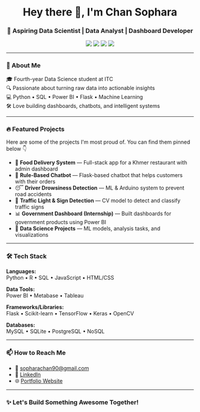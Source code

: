 <h1 align="center">Hey there 👋, I'm Chan Sophara</h1>
<h3 align="center">🚀 Aspiring Data Scientist | Data Analyst | Dashboard Developer</h3>

<p align="center">
  <a href="https://github.com/ChanSophara"><img src="https://img.shields.io/github/followers/ChanSophara?label=Follow&style=social"></a>
  <a href="mailto:sopharachan90@gmail.com"><img src="https://img.shields.io/badge/email-Drop%20a%20hi!-blue?style=flat&logo=gmail"></a>
  <a href="https://www.linkedin.com/in/chan-sophara-99a7692b7/"><img src="https://img.shields.io/badge/LinkedIn-ChanSophara-blue?logo=linkedin&style=flat"></a>
  <a href="https://chansophara.github.io"><img src="https://img.shields.io/badge/Portfolio-View%20My%20Work-orange?style=flat&logo=githubpages"></a>
</p>

---

### 🌟 About Me

🎓 Fourth-year Data Science student at ITC  
🔍 Passionate about turning raw data into actionable insights  
💻 Python • SQL • Power BI • Flask • Machine Learning  
🛠️ Love building dashboards, chatbots, and intelligent systems

---

### 🔥 Featured Projects
Here are some of the projects I'm most proud of. You can find them pinned below 👇

- 🍔 **Food Delivery System** — Full-stack app for a Khmer restaurant with admin dashboard
- 🤖 **Rule-Based Chatbot** — Flask-based chatbot that helps customers with their orders
- 😴 **Driver Drowsiness Detection** — ML & Arduino system to prevent road accidents
- 🚦 **Traffic Light & Sign Detection** — CV model to detect and classify traffic signs
- 📊 **Government Dashboard (Internship)** — Built dashboards for government products using Power BI
- 🧠 **Data Science Projects** — ML models, analysis tasks, and visualizations

---

### 🛠 Tech Stack

**Languages:**  
Python • R • SQL • JavaScript • HTML/CSS

**Data Tools:**  
Power BI • Metabase • Tableau

**Frameworks/Libraries:**  
Flask • Scikit-learn • TensorFlow • Keras • OpenCV

**Databases:**  
MySQL • SQLite • PostgreSQL • NoSQL

---

### 📫 How to Reach Me

- 📧 sopharachan90@gmail.com  
- 🔗 [LinkedIn](https://www.linkedin.com/in/chan-sophara-99a7692b7/)  
- 🌐 [Portfolio Website](https://chansophara.github.io)

---

### ✨ Let's Build Something Awesome Together!

